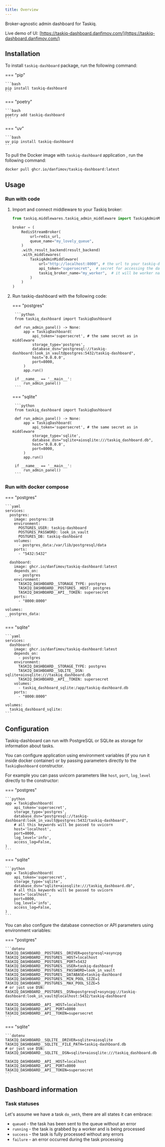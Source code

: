```yaml
---
title: Overview
---
```


Broker-agnostic admin dashboard for Taskiq.

Live demo of UI: [https://taskiq-dashboard.danfimov.com/](https://taskiq-dashboard.danfimov.com/)

## Installation

To install `taskiq-dashboard` package, run the following command:

=== "pip"

    ```bash
    pip install taskiq-dashboard
    ```

=== "poetry"

    ```bash
    poetry add taskiq-dashboard
    ```

=== "uv"

    ```bash
    uv pip install taskiq-dashboard
    ```

To pull the Docker image with `taskiq-dashboard` application , run the following command:

```bash
docker pull ghcr.io/danfimov/taskiq-dashboard:latest
```

## Usage

### Run with code

1. Import and connect middleware to your Taskiq broker:

    ```python
    from taskiq.middlewares.taskiq_admin_middleware import TaskiqAdminMiddleware

    broker = (
        RedisStreamBroker(
            url=redis_url,
            queue_name="my_lovely_queue",
        )
        .with_result_backend(result_backend)
        .with_middlewares(
            TaskiqAdminMiddleware(
                url="http://localhost:8000", # the url to your taskiq-dashboard instance
                api_token="supersecret",  # secret for accessing the dashboard API
                taskiq_broker_name="my_worker",  # it will be worker name in the dashboard
            )
        )
    )
    ```

2. Run taskiq-dashboard with the following code:

    === "postgres"

        ```python
        from taskiq_dashboard import TaskiqDashboard

        def run_admin_panel() -> None:
            app = TaskiqDashboard(
                api_token='supersecret', # the same secret as in middleware
                storage_type='postgres',
                database_dsn="postgresql://taskiq-dashboard:look_in_vault@postgres:5432/taskiq-dashboard",
                host='0.0.0.0',
                port=8000,
            )
            app.run()

        if __name__ == '__main__':
            run_admin_panel()
        ```

    === "sqlite"

        ```python
        from taskiq_dashboard import TaskiqDashboard

        def run_admin_panel() -> None:
            app = TaskiqDashboard(
                api_token='supersecret', # the same secret as in middleware
                storage_type='sqlite',
                database_dsn="sqlite+aiosqlite:///taskiq_dashboard.db",
                host='0.0.0.0',
                port=8000,
            )
            app.run()

        if __name__ == '__main__':
            run_admin_panel()
        ```

### Run with docker compose

=== "postgres"

    ```yaml
    services:
      postgres:
        image: postgres:18
        environment:
          POSTGRES_USER: taskiq-dashboard
          POSTGRES_PASSWORD: look_in_vault
          POSTGRES_DB: taskiq-dashboard
        volumes:
          - postgres_data:/var/lib/postgresql/data
        ports:
          - "5432:5432"

      dashboard:
        image: ghcr.io/danfimov/taskiq-dashboard:latest
        depends_on:
          - postgres
        environment:
          TASKIQ_DASHBOARD__STORAGE_TYPE: postgres
          TASKIQ_DASHBOARD__POSTGRES__HOST: postgres
          TASKIQ_DASHBOARD__API__TOKEN: supersecret
        ports:
          - "8000:8000"

    volumes:
      postgres_data:
    ```

=== "sqlite"

    ```yaml
    services:
      dashboard:
        image: ghcr.io/danfimov/taskiq-dashboard:latest
        depends_on:
          - postgres
        environment:
          TASKIQ_DASHBOARD__STORAGE_TYPE: postgres
          TASKIQ_DASHBOARD__SQLITE__DSN: sqlite+aiosqlite:///taskiq_dashboard.db
          TASKIQ_DASHBOARD__API__TOKEN: supersecret
        volumes:
          - taskiq_dashboard_sqlite:/app/taskiq-dashboard.db
        ports:
          - "8000:8000"

    volumes:
      taskiq_dashboard_sqlite:
    ```

## Configuration

Taskiq-dashboard can run with PostgreSQL or SQLite as storage for information about tasks.

You can configure application using environment variables (if you run it inside docker container) or by passing parameters directly to the `TaskiqDashboard` constructor.

For example you can pass uvicorn parameters like `host`, `port`, `log_level` directly to the constructor:

=== "postgres"

    ```python
    app = TaskiqDashboard(
        api_token='supersecret',
        storage_type='postgres',
        database_dsn="postgresql://taskiq-dashboard:look_in_vault@postgres:5432/taskiq-dashboard",
        # all this keywords will be passed to uvicorn
        host='localhost',
        port=8000,
        log_level='info',
        access_log=False,
    )
    ```

=== "sqlite"

    ```python
    app = TaskiqDashboard(
        api_token='supersecret',
        storage_type='sqlite',
        database_dsn="sqlite+aiosqlite:///taskiq_dashboard.db",
        # all this keywords will be passed to uvicorn
        host='localhost',
        port=8000,
        log_level='info',
        access_log=False,
    )
    ```

You can also configure the database connection or API parameters using environment variables:

=== "postgres"

    ```dotenv
    TASKIQ_DASHBOARD__POSTGRES__DRIVER=postgresql+asyncpg
    TASKIQ_DASHBOARD__POSTGRES__HOST=localhost
    TASKIQ_DASHBOARD__POSTGRES__PORT=5432
    TASKIQ_DASHBOARD__POSTGRES__USER=taskiq-dashboard
    TASKIQ_DASHBOARD__POSTGRES__PASSWORD=look_in_vault
    TASKIQ_DASHBOARD__POSTGRES__DATABASE=taskiq-dashboard
    TASKIQ_DASHBOARD__POSTGRES__MIN_POOL_SIZE=1
    TASKIQ_DASHBOARD__POSTGRES__MAX_POOL_SIZE=5
    # or just use DSN: TASKIQ_DASHBOARD__POSTGRES__DSN=postgresql+asyncpg://taskiq-dashboard:look_in_vault@localhost:5432/taskiq-dashboard

    TASKIQ_DASHBOARD__API__HOST=localhost
    TASKIQ_DASHBOARD__API__PORT=8000
    TASKIQ_DASHBOARD__API__TOKEN=supersecret
    ```

=== "sqlite"

    ```dotenv
    TASKIQ_DASHBOARD__SQLITE__DRIVER=sqlite+aiosqlite
    TASKIQ_DASHBOARD__SQLITE__FILE_PATH=taskiq-dashboard.db
    # or just use DSN: TASKIQ_DASHBOARD__SQLITE__DSN=sqlite+aiosqlite:///taskiq_dashboard.db

    TASKIQ_DASHBOARD__API__HOST=localhost
    TASKIQ_DASHBOARD__API__PORT=8000
    TASKIQ_DASHBOARD__API__TOKEN=supersecret
    ```


## Dashboard information

### Task statuses

Let's assume we have a task `do_smth`, there are all states it can embrace:

- `queued` - the task has been sent to the queue without an error
- `running` - the task is grabbed by a worker and is being processed
- `success` - the task is fully processed without any errors
- `failure` - an error occurred during the task processing
